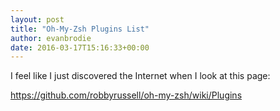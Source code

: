 ```yaml
---
layout: post
title: "Oh-My-Zsh Plugins List"
author: evanbrodie
date: 2016-03-17T15:16:33+00:00
---
```


I feel like I just discovered the Internet when I look at this page:

https://github.com/robbyrussell/oh-my-zsh/wiki/Plugins
